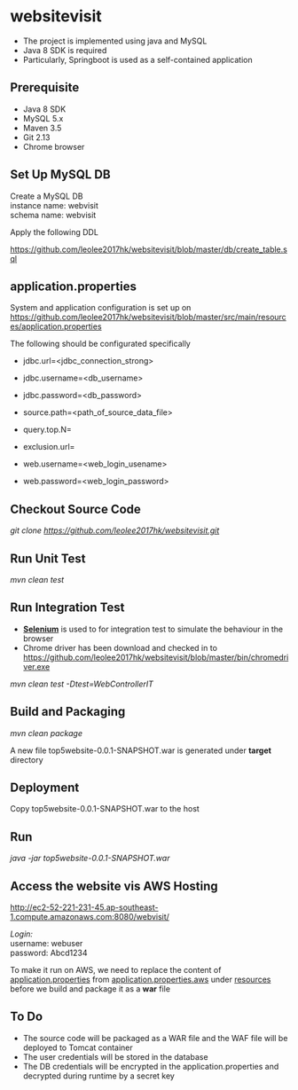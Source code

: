 # websitevisit

* The project is implemented using java and MySQL
* Java 8 SDK is required
* Particularly, Springboot is used as a self-contained application

## Prerequisite

* Java 8 SDK
* MySQL 5.x
* Maven 3.5
* Git 2.13
* Chrome browser 

## Set Up MySQL DB
Create a MySQL DB <br>
instance name: webvisit <br>
schema name: webvisit <br>

Apply the following DDL

https://github.com/leolee2017hk/websitevisit/blob/master/db/create_table.sql

## application.properties
System and application configuration is set up on 
https://github.com/leolee2017hk/websitevisit/blob/master/src/main/resources/application.properties

The following should be configurated specifically

* jdbc.url=<jdbc_connection_strong>
* jdbc.username=<db_username>
* jdbc.password=<db_password>

* source.path=<path_of_source_data_file>
* query.top.N=<number of top records returned>
* exclusion.url=<endpoint of exclusion list API>
* web.username=<web_login_usename>
* web.password=<web_login_password>


## Checkout Source Code

*git clone https://github.com/leolee2017hk/websitevisit.git*

## Run Unit Test

*mvn clean test*

## Run Integration Test

* [__Selenium__](http://www.seleniumhq.org/) is used to for integration test to simulate the behaviour in the browser
* Chrome driver has been download and checked in to https://github.com/leolee2017hk/websitevisit/blob/master/bin/chromedriver.exe

*mvn clean test -Dtest=WebControllerIT*

## Build and Packaging

*mvn clean package*

A new file top5website-0.0.1-SNAPSHOT.war is generated under **target** directory

## Deployment

Copy top5website-0.0.1-SNAPSHOT.war to the host

## Run

*java -jar top5website-0.0.1-SNAPSHOT.war*

## Access the website vis AWS Hosting

http://ec2-52-221-231-45.ap-southeast-1.compute.amazonaws.com:8080/webvisit/

*Login:*<br>
username: webuser<br>
password: Abcd1234<br>

To make it run on AWS, we need to replace the content of [application.properties](https://github.com/leolee2017hk/websitevisit/blob/master/src/main/resources/application.properties) from [application.properties.aws](https://github.com/leolee2017hk/websitevisit/blob/master/src/main/resources/application.properties.aws)  under 
[resources](https://github.com/leolee2017hk/websitevisit/tree/master/src/main/resources) before we build and package it as a __war__ file

## To Do

* The source code will be packaged as a WAR file and the WAF file will be deployed to Tomcat container
* The user credentials will be stored in the database
* The DB credentials will be encrypted in the application.properties and decrypted during runtime by a secret key


